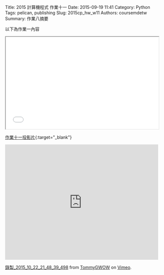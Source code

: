 Title: 2015 計算機程式 作業十一
Date: 2015-09-19 11:41
Category: Python
Tags: pelican, publishing
Slug: 2015cp_hw_w11
Authors: coursemdetw
Summary: 作業八摘要

以下為作業一內容

<iframe src="40423137_cp_w11_p.html" width="500" height="300"></iframe>

[作業十一投影片](40423137_cp_w11_p.html){:target="_blank"}


<iframe src="https://player.vimeo.com/video/143268680" width="500" height="375" frameborder="0" webkitallowfullscreen mozallowfullscreen allowfullscreen></iframe>
<p><a href="https://vimeo.com/143268680">錄製_2015_10_22_21_48_39_498</a> from <a href="https://vimeo.com/user45109608">TommyGWOW</a> on <a href="https://vimeo.com">Vimeo</a>.</p>